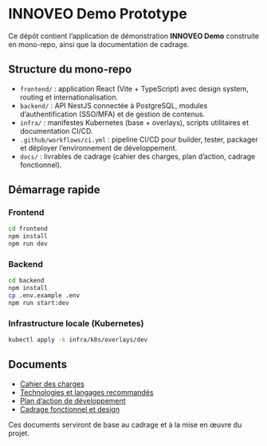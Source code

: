 # INNOVEO Demo Prototype

Ce dépôt contient l’application de démonstration **INNOVEO Demo** construite en mono-repo, ainsi que la documentation de cadrage.

## Structure du mono-repo

- `frontend/` : application React (Vite + TypeScript) avec design system, routing et internationalisation.
- `backend/` : API NestJS connectée à PostgreSQL, modules d’authentification (SSO/MFA) et de gestion de contenus.
- `infra/` : manifestes Kubernetes (base + overlays), scripts utilitaires et documentation CI/CD.
- `.github/workflows/ci.yml` : pipeline CI/CD pour builder, tester, packager et déployer l’environnement de développement.
- `docs/` : livrables de cadrage (cahier des charges, plan d’action, cadrage fonctionnel).

## Démarrage rapide

### Frontend

```bash
cd frontend
npm install
npm run dev
```

### Backend

```bash
cd backend
npm install
cp .env.example .env
npm run start:dev
```

### Infrastructure locale (Kubernetes)

```bash
kubectl apply -k infra/k8s/overlays/dev
```

## Documents
- [Cahier des charges](docs/cahier_des_charges.md)
- [Technologies et langages recommandés](docs/technologies_et_langages.md)
- [Plan d’action de développement](docs/plan_action.md)
- [Cadrage fonctionnel et design](docs/cadrage_fonctionnel_et_design.md)

Ces documents serviront de base au cadrage et à la mise en œuvre du projet.

